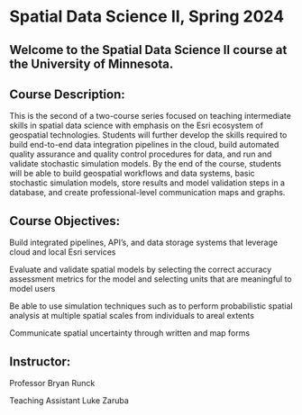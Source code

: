 # Spatial Data Science II, Spring 2024

## Welcome to the Spatial Data Science II course at the University of Minnesota.

## Course Description:

This is the second of a two-course series focused on teaching intermediate skills in spatial data science with emphasis on the Esri ecosystem of geospatial technologies. Students will further develop the skills required to build end-to-end data integration pipelines in the cloud, build automated quality assurance and quality control procedures for data, and run and validate stochastic simulation models. By the end of the course, students will be able to build geospatial workflows and data systems, basic stochastic simulation models, store results and model validation steps in a database, and create professional-level communication maps and graphs.

## Course Objectives:

Build integrated pipelines, API’s, and data storage systems that leverage cloud and local Esri services

Evaluate and validate spatial models by selecting the correct accuracy assessment metrics for the model and selecting units that are meaningful to model users

Be able to use simulation techniques such as to perform probabilistic spatial analysis at multiple spatial scales from individuals to areal extents

Communicate spatial uncertainty through written and map forms

## Instructor:

Professor Bryan Runck

Teaching Assistant Luke Zaruba